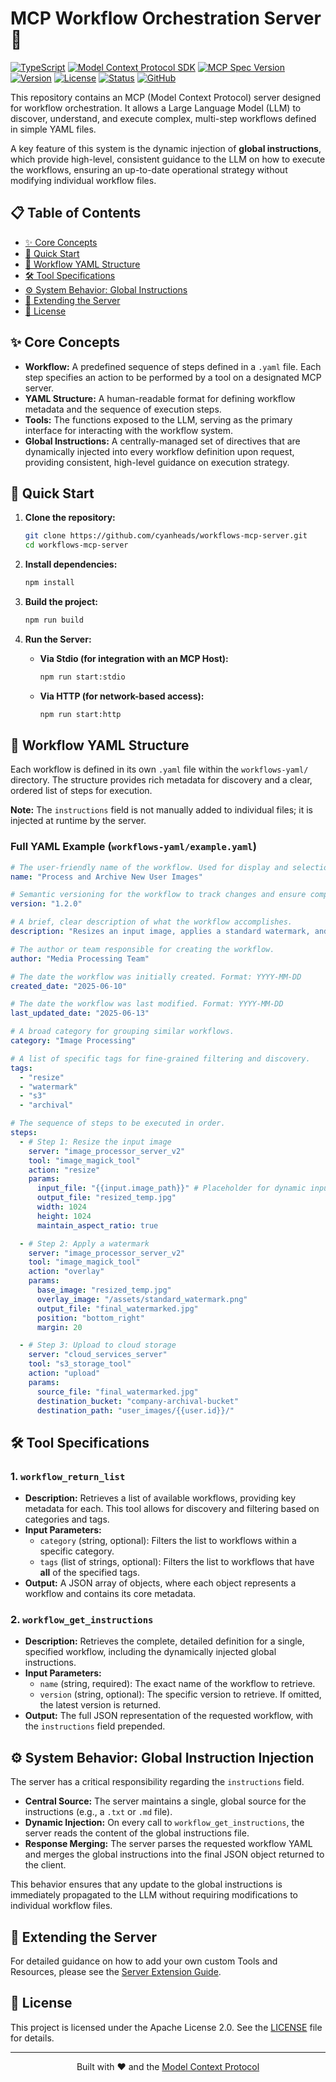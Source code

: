 # MCP Workflow Orchestration Server 🚀

[![TypeScript](https://img.shields.io/badge/TypeScript-^5.8.3-blue.svg)](https://www.typescriptlang.org/)
[![Model Context Protocol SDK](https://img.shields.io/badge/MCP%20SDK-1.12.1-green.svg)](https://github.com/modelcontextprotocol/typescript-sdk)
[![MCP Spec Version](https://img.shields.io/badge/MCP%20Spec-2025--03--26-lightgrey.svg)](https://github.com/modelcontextprotocol/modelcontextprotocol/blob/main/docs/specification/2025-03-26/changelog.mdx)
[![Version](https://img.shields.io/badge/Version-1.0.0-blue.svg)](./CHANGELOG.md)
[![License](https://img.shields.io/badge/License-Apache%202.0-blue.svg)](https://opensource.org/licenses/Apache-2.0)
[![Status](https://img.shields.io/badge/Status-Active-green.svg)](https://github.com/cyanheads/workflows-mcp-server/issues)
[![GitHub](https://img.shields.io/github/stars/cyanheads/workflows-mcp-server?style=social)](https://github.com/cyanheads/workflows-mcp-server)

This repository contains an MCP (Model Context Protocol) server designed for workflow orchestration. It allows a Large Language Model (LLM) to discover, understand, and execute complex, multi-step workflows defined in simple YAML files.

A key feature of this system is the dynamic injection of **global instructions**, which provide high-level, consistent guidance to the LLM on how to execute the workflows, ensuring an up-to-date operational strategy without modifying individual workflow files.

## 📋 Table of Contents

- [✨ Core Concepts](#-core-concepts)
- [🏁 Quick Start](#-quick-start)
- [📂 Workflow YAML Structure](#-workflow-yaml-structure)
- [🛠️ Tool Specifications](#️-tool-specifications)
- [⚙️ System Behavior: Global Instructions](#️-system-behavior-global-instruction-injection)
- [🧩 Extending the Server](#-extending-the-server)
- [📜 License](#-license)

## ✨ Core Concepts

- **Workflow:** A predefined sequence of steps defined in a `.yaml` file. Each step specifies an action to be performed by a tool on a designated MCP server.
- **YAML Structure:** A human-readable format for defining workflow metadata and the sequence of execution steps.
- **Tools:** The functions exposed to the LLM, serving as the primary interface for interacting with the workflow system.
- **Global Instructions:** A centrally-managed set of directives that are dynamically injected into every workflow definition upon request, providing consistent, high-level guidance on execution strategy.

## 🏁 Quick Start

1.  **Clone the repository:**

    ```bash
    git clone https://github.com/cyanheads/workflows-mcp-server.git
    cd workflows-mcp-server
    ```

2.  **Install dependencies:**

    ```bash
    npm install
    ```

3.  **Build the project:**

    ```bash
    npm run build
    ```

4.  **Run the Server:**
    - **Via Stdio (for integration with an MCP Host):**
      ```bash
      npm run start:stdio
      ```
    - **Via HTTP (for network-based access):**
      ```bash
      npm run start:http
      ```

## 📂 Workflow YAML Structure

Each workflow is defined in its own `.yaml` file within the `workflows-yaml/` directory. The structure provides rich metadata for discovery and a clear, ordered list of steps for execution.

**Note:** The `instructions` field is not manually added to individual files; it is injected at runtime by the server.

### Full YAML Example (`workflows-yaml/example.yaml`)

```yaml
# The user-friendly name of the workflow. Used for display and selection.
name: "Process and Archive New User Images"

# Semantic versioning for the workflow to track changes and ensure compatibility.
version: "1.2.0"

# A brief, clear description of what the workflow accomplishes.
description: "Resizes an input image, applies a standard watermark, and uploads the final result to a designated cloud storage archive."

# The author or team responsible for creating the workflow.
author: "Media Processing Team"

# The date the workflow was initially created. Format: YYYY-MM-DD
created_date: "2025-06-10"

# The date the workflow was last modified. Format: YYYY-MM-DD
last_updated_date: "2025-06-13"

# A broad category for grouping similar workflows.
category: "Image Processing"

# A list of specific tags for fine-grained filtering and discovery.
tags:
  - "resize"
  - "watermark"
  - "s3"
  - "archival"

# The sequence of steps to be executed in order.
steps:
  - # Step 1: Resize the input image
    server: "image_processor_server_v2"
    tool: "image_magick_tool"
    action: "resize"
    params:
      input_file: "{{input.image_path}}" # Placeholder for dynamic input
      output_file: "resized_temp.jpg"
      width: 1024
      height: 1024
      maintain_aspect_ratio: true

  - # Step 2: Apply a watermark
    server: "image_processor_server_v2"
    tool: "image_magick_tool"
    action: "overlay"
    params:
      base_image: "resized_temp.jpg"
      overlay_image: "/assets/standard_watermark.png"
      output_file: "final_watermarked.jpg"
      position: "bottom_right"
      margin: 20

  - # Step 3: Upload to cloud storage
    server: "cloud_services_server"
    tool: "s3_storage_tool"
    action: "upload"
    params:
      source_file: "final_watermarked.jpg"
      destination_bucket: "company-archival-bucket"
      destination_path: "user_images/{{user.id}}/"
```

## 🛠️ Tool Specifications

### 1. `workflow_return_list`

- **Description:** Retrieves a list of available workflows, providing key metadata for each. This tool allows for discovery and filtering based on categories and tags.
- **Input Parameters:**
  - `category` (string, optional): Filters the list to workflows within a specific category.
  - `tags` (list of strings, optional): Filters the list to workflows that have **all** of the specified tags.
- **Output:** A JSON array of objects, where each object represents a workflow and contains its core metadata.

### 2. `workflow_get_instructions`

- **Description:** Retrieves the complete, detailed definition for a single, specified workflow, including the dynamically injected global instructions.
- **Input Parameters:**
  - `name` (string, required): The exact name of the workflow to retrieve.
  - `version` (string, optional): The specific version to retrieve. If omitted, the latest version is returned.
- **Output:** The full JSON representation of the requested workflow, with the `instructions` field prepended.

## ⚙️ System Behavior: Global Instruction Injection

The server has a critical responsibility regarding the `instructions` field.

- **Central Source:** The server maintains a single, global source for the instructions (e.g., a `.txt` or `.md` file).
- **Dynamic Injection:** On every call to `workflow_get_instructions`, the server reads the content of the global instructions file.
- **Response Merging:** The server parses the requested workflow YAML and merges the global instructions into the final JSON object returned to the client.

This behavior ensures that any update to the global instructions is immediately propagated to the LLM without requiring modifications to individual workflow files.

## 🧩 Extending the Server

For detailed guidance on how to add your own custom Tools and Resources, please see the [Server Extension Guide](src/mcp-server/README.md).

## 📜 License

This project is licensed under the Apache License 2.0. See the [LICENSE](LICENSE) file for details.

---

<div align="center">
Built with ❤️ and the <a href="https://modelcontextprotocol.io/">Model Context Protocol</a>
</div>
